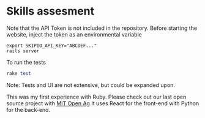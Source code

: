 # Skills assesment

Note that the API Token is not included in the repository. Before starting
 the website, inject the token as an environmental variable

```
export SKIPIO_API_KEY="ABCDEF..."
rails server
```

To run the tests

```rake db:create
rake test
```

Note: Tests and UI are not extensive, but could be expanded upon.

This was my first experience with Ruby. Please check out our last
open source project with [MIT Open Ag](https://github.com/openagfarm/openag_cloud)
It uses React for the front-end with Python for the back-end.
